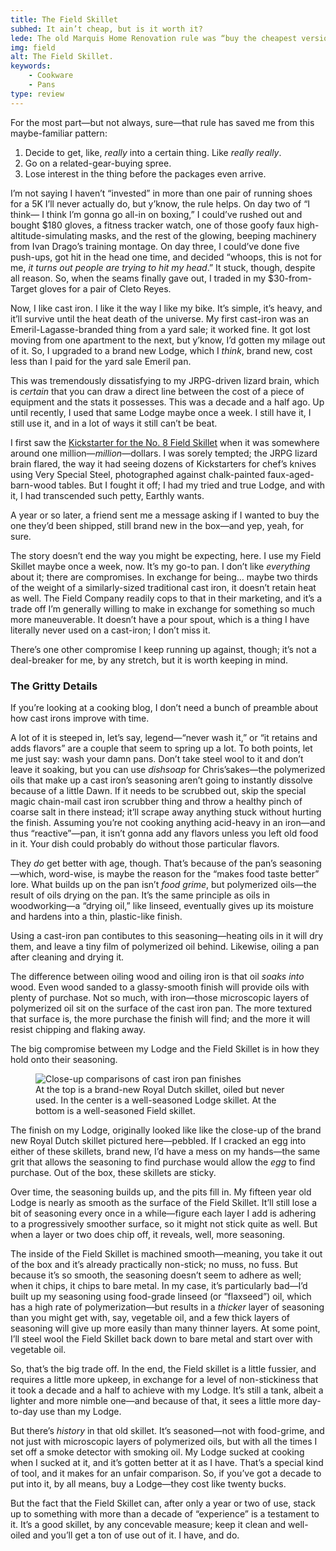 ```yaml
---
title: The Field Skillet
subhed: It ain’t cheap, but is it worth it?
lede: The old Marquis Home Renovation rule was “buy the cheapest version of something, and if you manage to use it until it breaks, replace it with the best one money can buy.” It’s a pretty good rule for tape measures and whatnot, but a better one writ larger.
img: field
alt: The Field Skillet.
keywords: 
    - Cookware
    - Pans
type: review
---
```


For the most part—but not always, sure—that rule has saved me from this maybe-familiar pattern:

1. Decide to get, like, _really_ into a certain thing. Like _really really_.
2. Go on a related-gear-buying spree.
3. Lose interest in the thing before the packages even arrive.

I’m not saying I haven’t “invested” in more than one pair of running shoes for a 5K I’ll never actually do, but y’know, the rule helps. On day two of “I think— I think I’m gonna go all-in on boxing,” I could’ve rushed out and bought $180 gloves, a fitness tracker watch, one of those goofy faux high-altitude-simulating masks, and the rest of the glowing, beeping machinery from Ivan Drago’s training montage. On day three, I could’ve done five push-ups, got hit in the head one time, and decided “whoops, this is not for me, _it turns out people are trying to hit my head_.” It stuck, though, despite all reason. So, when the seams finally gave out, I traded in my $30-from-Target gloves for a pair of Cleto Reyes.

Now, I like cast iron. I like it the way I like my bike. It’s simple, it’s heavy, and it’ll survive until the heat death of the universe. My first cast-iron was an Emeril-Lagasse-branded thing from a yard sale; it worked fine. It got lost moving from one apartment to the next, but y’know, I’d gotten my milage out of it. So, I upgraded to a brand new Lodge, which I _think_, brand new, cost less than I paid for the yard sale Emeril pan.

This was tremendously dissatisfying to my JRPG-driven lizard brain, which is _certain_ that you can draw a direct line between the cost of a piece of equipment and the stats it possesses. This was a decade and a half ago. Up until recently, I used that same Lodge maybe once a week. I still have it, I still use it, and in a lot of ways it still can’t be beat.

I first saw the [Kickstarter for the No. 8 Field Skillet](https://www.kickstarter.com/projects/field-company/the-field-skillet-lighter-smoother-cast-iron/description) when it was somewhere around one million—_million_—dollars. I was sorely tempted; the JRPG lizard brain flared, the way it had seeing dozens of Kickstarters for chef’s knives using Very Special Steel, photographed against chalk-painted faux-aged-barn-wood tables. But I fought it off; I had my tried and true Lodge, and with it, I had transcended such petty, Earthly wants. 

A year or so later, a friend sent me a message asking if I wanted to buy the one they’d been shipped, still brand new in the box—and yep, yeah, for sure.

The story doesn’t end the way you might be expecting, here. I use my Field Skillet maybe once a week, now. It’s my go-to pan. I don’t like _everything_ about it; there are compromises. In exchange for being… maybe two thirds of the weight of a similarly-sized traditional cast iron, it doesn’t retain heat as well. The Field Company readily cops to that in their marketing, and it’s a trade off I’m generally willing to make in exchange for something so much more maneuverable. It doesn’t have a pour spout, which is a thing I have literally never used on a cast-iron; I don’t miss it.

There’s one other compromise I keep running up against, though; it’s not a deal-breaker for me, by any stretch, but it is worth keeping in mind.

### The Gritty Details

If you’re looking at a cooking blog, I don’t need a bunch of preamble about how cast irons improve with time.

A lot of it is steeped in, let’s say, legend—“never wash it,” or “it retains and adds flavors” are a couple that seem to spring up a lot. To both points, let me just say: wash your damn pans. Don’t take steel wool to it and don’t leave it soaking, but you can use _dishsoap_ for Chris’sakes—the polymerized oils that make up a cast iron’s seasoning aren’t going to instantly dissolve because of a little Dawn. If it needs to be scrubbed out, skip the special magic chain-mail cast iron scrubber thing and throw a healthy pinch of coarse salt in there instead; it’ll scrape away anything stuck without hurting the finish. Assuming you’re not cooking anything acid-heavy in an iron—and thus “reactive”—pan, it isn’t gonna add any flavors unless you left old food in it. Your dish could probably do without those particular flavors.

They _do_ get better with age, though. That’s because of the pan’s seasoning—which, word-wise, is maybe the reason for the “makes food taste better” lore. What builds up on the pan isn’t _food grime_, but polymerized oils—the result of oils drying on the pan. It’s the same principle as oils in woodworking—a “drying oil,” like linseed, eventually gives up its moisture and hardens into a thin, plastic-like finish.

Using a cast-iron pan contibutes to this seasoning—heating oils in it will dry them, and leave a tiny film of polymerized oil behind. Likewise, oiling a pan after cleaning and drying it.

The difference between oiling wood and oiling iron is that oil _soaks into_ wood. Even wood sanded to a glassy-smooth finish will provide oils with plenty of purchase. Not so much, with iron—those microscopic layers of polymerized oil sit on the surface of the cast iron pan. The more textured that surface is, the more purchase the finish will find; and the more it will resist chipping and flaking away.

The big compromise between my Lodge and the Field Skillet is in how they hold onto their seasoning.

<figure class="inline-img">
    <img 
    aria-describedby="inlinecapt"
    sizes="(min-width: 1120px) 370px, (min-width: 560px) 57.1vw, 93.2vw" 
    srcset="
        /img/castiron-finishes-1.jpg 320w,
        /img/castiron-finishes-2.jpg 450w,
        /img/castiron-finishes-3.jpg 640w,
        /img/castiron-finishes-4.jpg 820w,
        /img/castiron-finishes-5.jpg 1024w" src="/img/castiron-finishes-4.jpg" alt="Close-up comparisons of cast iron pan finishes">
    <figcaption id="inlinecapt" class="caption">At the top is a brand-new Royal Dutch skillet, oiled but never used. In the center is a well-seasoned Lodge skillet. At the bottom is a well-seasoned Field skillet.
    </figcaption>
</figure>

The finish on my Lodge, originally looked like like the close-up of the brand new Royal Dutch skillet pictured here—pebbled. If I cracked an egg into either of these skillets, brand new, I’d have a mess on my hands—the same grit that allows the seasoning to find purchase would allow the _egg_ to find purchase. Out of the box, these skillets are sticky.

Over time, the seasoning builds up, and the pits fill in. My fifteen year old Lodge is nearly as smooth as the surface of the Field Skillet. It’ll still lose a bit of seasoning every once in a while—figure each layer I add is adhering to a progressively smoother surface, so it might not stick quite as well. But when a layer or two does chip off, it reveals, well, more seasoning.

The inside of the Field Skillet is machined smooth—meaning, you take it out of the box and it’s already practically non-stick; no muss, no fuss. But because it’s so smooth, the seasoning doesn’t seem to adhere as well; when it chips, it chips to bare metal. In my case, it’s particularly bad—I’d built up my seasoning using food-grade linseed (or “flaxseed”) oil, which has a high rate of polymerization—but results in a _thicker_ layer of seasoning than you might get with, say, vegetable oil, and a few thick layers of seasoning will give up more easily than many thinner layers. At some point, I’ll steel wool the Field Skillet back down to bare metal and start over with vegetable oil.

So, that’s the big trade off. In the end, the Field skillet is a little fussier, and requires a little more upkeep, in exchange for a level of non-stickiness that it took a decade and a half to achieve with my Lodge. It’s still a tank, albeit a lighter and more nimble one—and because of that, it sees a little more day-to-day use than my Lodge.

But there’s _history_ in that old skillet. It’s seasoned—not with food-grime, and not just with microscopic layers of polymerized oils, but with all the times I set off a smoke detector with smoking oil. My Lodge sucked at cooking when I sucked at it, and it’s gotten better at it as I have. That’s a special kind of tool, and it makes for an unfair comparison. So, if you’ve got a decade to put into it, by all means, buy a Lodge—they cost like twenty bucks.

But the fact that the Field Skillet can, after only a year or two of use, stack up to something with more than a decade of “experience” is a testament to it. It’s a good skillet, by any concevable measure; keep it clean and well-oiled and you’ll get a ton of use out of it. I have, and do.



